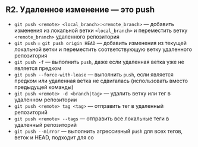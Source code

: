 ## R2. Удаленное изменение — это push
- `git push <remote> <local_branch>:<remote_branch>` — добавить изменения из локальной ветки `<local_branch>` и переместить ветку `<remote_branch>` удаленного репозитория
- `git push` = `git push origin HEAD` — добавить изменения из текущей локальной ветки и переместить соответствующую ветку удаленного репозитория
- `git push -f` — выполнить `push`, даже если удаленная ветка уже не является предком
- `git push --force-with-lease` — выполнить `push`, если является предком или удаленная ветка не сдвигалась (использовать вместо предыдущей команды)
- `git push <remote> -d <branch|tag>` — удалить ветку или тег в удаленном репозитории
- `git push <remote> tag <tag>` — отправить тег в удаленный репозиторий
- `git push <remote> --tags` — отправить все локальные теги в удаленный репозиторий
- `git push --mirror` — выполнить агрессивный `push` для всех тегов, веток и HEAD, подходит для со